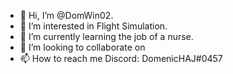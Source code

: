 - 👋 Hi, I’m @DomWin02.
- 👀 I’m interested in Flight Simulation.
- 🌱 I’m currently learning the job of a nurse.
- 💞️ I’m looking to collaborate on <leaved blank>
- 📫 How to reach me Discord: DomenicHAJ#0457

<!---
DomWin02/DomWin02 is a ✨ special ✨ repository because its `README.md` (this file) appears on your GitHub profile.
You can click the Preview link to take a look at your changes.
--->
